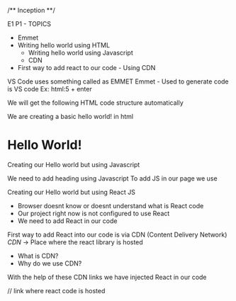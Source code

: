 /** Inception **/

E1 P1 - TOPICS

- Emmet
- Writing hello world using HTML
  - Writing hello world using Javascript
  - CDN
- First way to add react to our code - Using CDN

VS Code uses something called as EMMET
Emmet - Used to generate code is VS code
Ex: html:5 + enter

We will get the following HTML code structure automatically

<!DOCTYPE html>
<html lang="en">
<head>
    <meta charset="UTF-8">
    <meta name="viewport" content="width=device-width, initial-scale=1.0">
    <title>React</title>
</head>
<body>
    
</body>
</html>

We are creating a basic hello world! in html

<!DOCTYPE html>
<html lang="en">
<head>
    <meta charset="UTF-8">
    <meta name="viewport" content="width=device-width, initial-scale=1.0">
    <title>React</title>
</head>
<body>
     <!--We are creating a root container -->
    <div id="root">
        <!-- Creating Heading -->
        <h1>Hello World!</h1>
    </div>
</body>
</html>

Creating our Hello world but using Javascript

We need to add heading using Javascript
To add JS in our page we use <script> tag

we make use of the document.createElement() API

<!DOCTYPE html>
<html lang="en">
<head>
    <meta charset="UTF-8">
    <meta name="viewport" content="width=device-width, initial-scale=1.0">
    <title>React</title>
</head>
<body>
     <!--We are creating a root container -->
    <div id="root">
        <script>
            const heading = document.createElement("h1");
            heading.innerHTML = "Hello Word from Javascript!";
            const root = document.getElementById("root"); 
            root.appendChild(heading);
            // First we need to find our root 
            // This root gets reference to this <div> tag on line 10
            // This is there on every HTML node
            // This heading will go inside this root as a child
        </script>
    </div>
</body>
</html>

Creating our Hello world but using React JS

- Browser doesnt know or doesnt understand what is React code
- Our project right now is not configured to use React
- We need to add React in our code

First way to add React into our code is via CDN (Content Delivery Network)
_CDN_ -> Place where the react library is hosted

- What is CDN?
- Why do we use CDN?

With the help of these CDN links we have injected React in our code

<!DOCTYPE html>
<html lang="en">
<head>
    <meta charset="UTF-8">
    <meta name="viewport" content="width=device-width, initial-scale=1.0">
    <title>React</title>
</head>
<body>
     <!--We are creating a root container -->
    <div id="root">
        <!-- With the help of these CDN links we have injected React in our code -->
        <script 
            crossorigin src="https://unpkg.com/react@18/umd/react.development.js">
        </script> // link where react code is hosted
        <script 
            crossorigin src="https://unpkg.com/react-dom@18/umd/react-dom.development.js">
        </script>
    </div>
</body>
</html>
